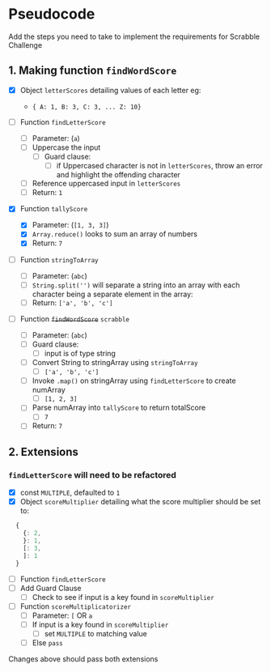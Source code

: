 # Pseudocode

Add the steps you need to take to implement the requirements for Scrabble Challenge

## 1. Making function `findWordScore`

- [x] Object `letterScores` detailing values of each letter eg:
  - `{ A: 1, B: 3, C: 3, ... Z: 10}`

- [ ] Function `findLetterScore`
  - [ ] Parameter: (`a`)
  - [ ] Uppercase the input
    - [ ] Guard clause:
      - [ ] if Uppercased character is not in `letterScores`, throw an error and highlight the offending character
  - [ ] Reference uppercased input in `letterScores`
  - [ ] Return: `1`
- [x] Function `tallyScore`
  - [x] Parameter: (`[1, 3, 3]`)
  - [x] `Array.reduce()` looks to sum an array of numbers
  - [x] Return: `7`
- [ ] Function `stringToArray`
  - [ ] Parameter: (`abc`)
  - [ ] `String.split('')` will separate a string into an array with each character being a separate element in the array:
  - [ ] Return: `['a', 'b', 'c']`
- [ ] Function ~~`findWordScore`~~ `scrabble`
  - [ ] Parameter: (`abc`)
  - [ ] Guard clause:
    - [ ] input is of type string
  - [ ] Convert String to stringArray using `stringToArray`
    - [ ] `['a', 'b', 'c']`
  - [ ] Invoke `.map()` on stringArray using `findLetterScore` to create numArray
    - [ ] `[1, 2, 3]`
  - [ ] Parse numArray into `tallyScore` to return totalScore
    - [ ] `7`
  - [ ] Return: `7`

## 2. Extensions

### `findLetterScore` will need to be refactored

- [x] const `MULTIPLE`, defaulted to `1`
- [x] Object `scoreMultiplier` detailing what the score multiplier should be set to:

```js
  {
    {: 2,
    }: 1,
    [: 3,
    ]: 1
  }
```

- [ ] Function `findLetterScore`
- [ ] Add Guard Clause
  - [ ] Check to see if input is a key found in `scoreMultiplier`
- [ ] Function `scoreMultiplicatorizer`
  - [ ] Parameter: `[` OR `a`
  - [ ] If input is a key found in `scoreMultiplier`
    - [ ] set `MULTIPLE` to matching value
  - [ ] Else `pass`

Changes above should pass both extensions
